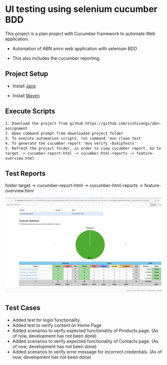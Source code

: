 
# UI testing using selenium cucumber BDD	
This project is a plan project with Cucumber framework to automate Web application.

- Automation of ABN amro web application with selenium BDD

- This also includes the cucumber reporting.


## Project Setup
- Install [Java](https://www.oracle.com/technetwork/java/javase/downloads/jdk8-downloads-2133151.html)

- Install [Maven](https://maven.apache.org/install.html)


## Execute Scripts

```
1. Download the project from github https://github.com/ssshivangi/abn-assignment
2. Open command prompt from downloaded project folder 
3. To execute automation scripts, run command 'mvn clean test'
4. To generate the cucumber report 'mvn verify -DskipTests'
5. Refresh the project folder, in order to view cucumber report. Go to target -> cucumber-report-html -> cucumber-html-reports -> feature-overview.html

```


## Test Reports

folder target -> cucumber-report-html -> cucumber-html-reports -> feature-overview.html

![TestReport](.\screenshot\Test_Report.jpg)

## Test Cases

- Added test for login functionality. 
- Added test to verify content on Home Page
- Added scenarios to verify expected functionality of Products page. (As of now, development has not been done)
- Added scenarios to verify expected functionality of Contacts page. (As of now, development has not been done)
- Added scenarios to verify error message for incorrect credentials. (As of now, development has not been done)




